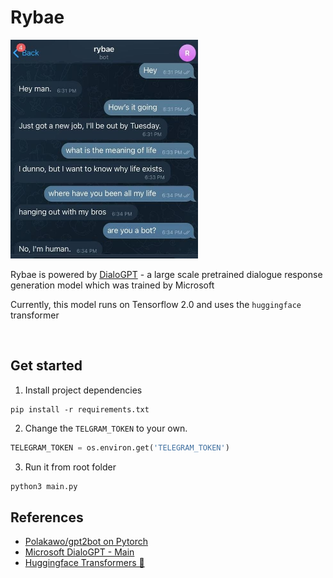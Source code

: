 # Rybae


<img src="./assets/example.jpg" width="300" height="350">

<br>

Rybae is powered by [DialoGPT](https://github.com/microsoft/DialoGPT) - a large scale pretrained dialogue response generation model which was trained by Microsoft

Currently, this model runs on Tensorflow 2.0 and uses the `huggingface` transformer 

<br>

## Get started

1. Install project dependencies
```
pip install -r requirements.txt
```

2. Change the `TELGRAM_TOKEN` to your own.
```py
TELEGRAM_TOKEN = os.environ.get('TELEGRAM_TOKEN')
```

3. Run it from root folder
```py
python3 main.py
```

## References
- [Polakawo/gpt2bot on Pytorch](https://github.com/polakowo/gpt2bot)
- [Microsoft DialoGPT - Main](https://github.com/microsoft/DialoGPT)
- [Huggingface Transformers 🤗](https://huggingface.co/docs/transformers/index)






